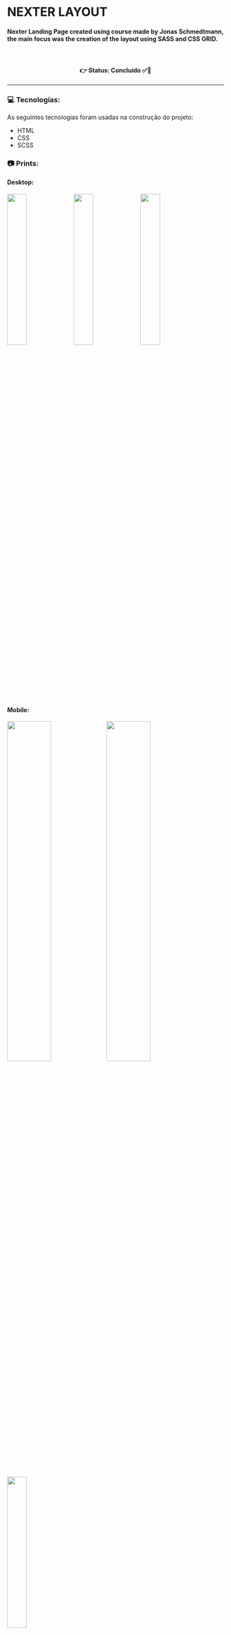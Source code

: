 # NEXTER LAYOUT
#### Nexter Landing Page created using course made by Jonas Schmedtmann, the main focus was the creation of the layout using SASS and CSS GRID.


<br />

<h4 align='center'>
👉 Status: Concluído ✅👏
</h4>
<hr />

### 💻 Tecnologias:
As seguintes tecnologias foram usadas na construção do projeto:
- HTML
- CSS
- SCSS

### 📷 Prints:

#### Desktop:
<img src="https://i.ibb.co/th2T5GQ/DESKTOP-1.png" width="30%"></img> <img src="https://i.ibb.co/MsPhNcj/DESKTOP-2.png" width="30%"></img> <img src="https://i.ibb.co/3Y3yDbK/DESKTOP-3.png" width="30%"></img> 

#### Mobile:
<img src="https://i.ibb.co/xznKPmf/MOBILE-1.png" width="45%"></img> <img src="https://i.ibb.co/z4WRw5q/MOBILE-2.png" width="45%"></img><img src="https://i.ibb.co/4jvHPRM/MOBILE-3.png" width="30%"></img>

#### Tablets:
<img src="https://i.ibb.co/3MsFXkM/TABLETE-1.png" width="45%"></img> <img src="https://i.ibb.co/RDdgkk9/TABLETE-2.png" width="45%"></img><img src="https://i.ibb.co/wN69z66/TABLETE-3.png" width="30%"></img>
